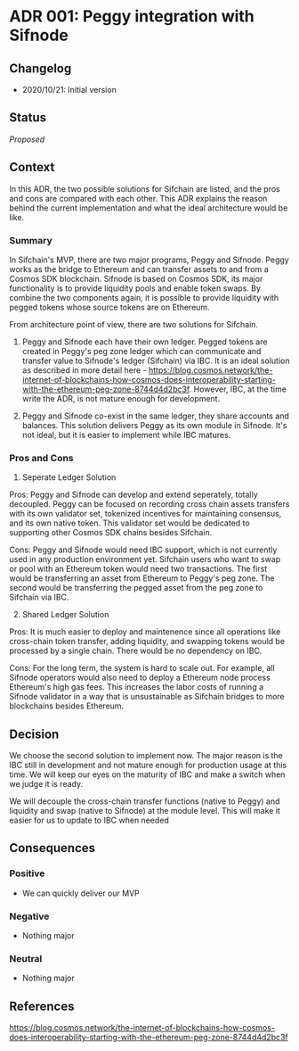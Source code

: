 # ADR 001: Peggy integration with Sifnode

## Changelog

- 2020/10/21: Initial version

## Status

*Proposed*

## Context
In this ADR, the two possible solutions for Sifchain are listed, and the pros and cons are compared with each other. This ADR explains the reason behind the current implementation and what the ideal architecture would be like.
### Summary

In Sifchain's MVP, there are two major programs, Peggy and Sifnode. Peggy works as the bridge to Ethereum and can transfer assets to and from a Cosmos SDK blockchain. Sifnode is based on Cosmos SDK, its major functionality is to provide liquidity pools and enable token swaps. By combine the two components again, it is possible to provide liquidity with pegged tokens whose source tokens are on Ethereum. 

From architecture point of view, there are two solutions for Sifchain.
1. Peggy and Sifnode each have their own ledger.  Pegged tokens are created in Peggy's peg zone ledger which can communicate and transfer value to Sifnode's ledger (Sifchain) via IBC. It is an ideal solution as described in more detail here - https://blog.cosmos.network/the-internet-of-blockchains-how-cosmos-does-interoperability-starting-with-the-ethereum-peg-zone-8744d4d2bc3f. However, IBC, at the time write the ADR, is not mature enough for development. 

2. Peggy and Sifnode co-exist in the same ledger, they share accounts and balances. This solution delivers Peggy as its own module in Sifnode.  It's not ideal, but it is easier to implement while IBC matures.

### Pros and Cons

1. Seperate Ledger Solution

Pros: Peggy and Sifnode can develop and extend seperately, totally decoupled. Peggy can be focused on recording cross chain assets transfers with its own validator set, tokenized incentives for maintaining consensus, and its own native token.  This validator set would be dedicated to supporting other Cosmos SDK chains besides Sifchain.

Cons: Peggy and Sifnode would need IBC support, which is not currently used in any production environment yet.  Sifchain users who want to swap or pool with an Ethereum token would need two transactions.  The first would be transferring an asset from Ethereum to Peggy's peg zone.  The second would be transferring the pegged asset from the peg zone to Sifchain via IBC.

2. Shared Ledger Solution

Pros: It is much easier to deploy and maintenence since all operations like cross-chain token transfer, adding liquidity, and swapping tokens would be processed by a single chain.  There would be no dependency on IBC.

Cons: For the long term, the system is hard to scale out. For example, all Sifnode operators would also need to deploy a Ethereum node process Ethereum's high gas fees.  This increases the labor costs of running a Sifnode validator in a way that is unsustainable as Sifchain bridges to more blockchains besides Ethereum.

## Decision
We choose the second solution to implement now. The major reason is the IBC still in development and not mature enough for production usage at this time. We will keep our eyes on the maturity of IBC and make a switch when we judge it is ready.

We will decouple the cross-chain transfer functions (native to Peggy) and liquidity and swap (native to Sifnode) at the module level. This will make it easier for us to update to IBC when needed

## Consequences

### Positive

- We can quickly deliver our MVP

### Negative

- Nothing major

### Neutral

- Nothing major

## References

https://blog.cosmos.network/the-internet-of-blockchains-how-cosmos-does-interoperability-starting-with-the-ethereum-peg-zone-8744d4d2bc3f
